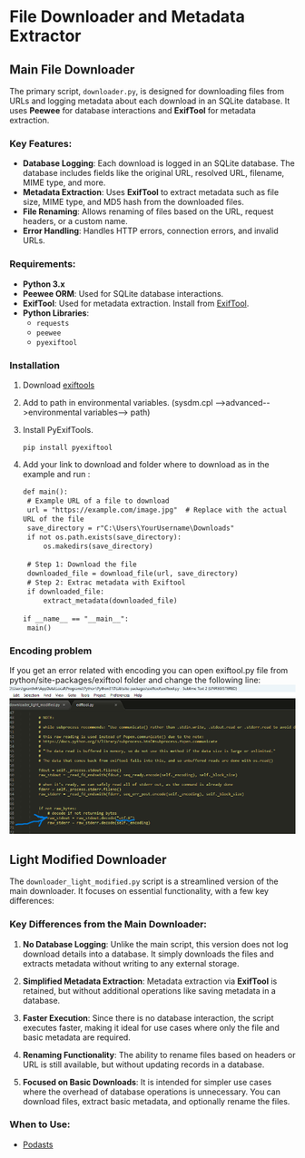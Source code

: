 # File Downloader and Metadata Extractor

## Main File Downloader

The primary script, `downloader.py`, is designed for downloading files from URLs and logging metadata about each download in an SQLite database. It uses **Peewee** for database interactions and **ExifTool** for metadata extraction.

### Key Features:

- **Database Logging**: Each download is logged in an SQLite database. The database includes fields like the original URL, resolved URL, filename, MIME type, and more.
- **Metadata Extraction**: Uses **ExifTool** to extract metadata such as file size, MIME type, and MD5 hash from the downloaded files.
- **File Renaming**: Allows renaming of files based on the URL, request headers, or a custom name.
- **Error Handling**: Handles HTTP errors, connection errors, and invalid URLs.

### Requirements:

- **Python 3.x**
- **Peewee ORM**: Used for SQLite database interactions.
- **ExifTool**: Used for metadata extraction. Install from [ExifTool](https://exiftool.org/).
- **Python Libraries**:
  - `requests`
  - `peewee`
  - `pyexiftool`

### Installation

1. Download [exiftools](https://exiftool.org/install.html)
2. Add to path in environmental variables. (sysdm.cpl -->advanced-->environmental variables--> path)
3. Install PyExifTools.
   ```
   pip install pyexiftool

   ```
4. Add your link to download and folder where to download as in the example and run :
   
   ```
   def main():
    # Example URL of a file to download
    url = "https://example.com/image.jpg"  # Replace with the actual URL of the file
    save_directory = r"C:\Users\YourUsername\Downloads"
    if not os.path.exists(save_directory):
        os.makedirs(save_directory)
    
    # Step 1: Download the file
    downloaded_file = download_file(url, save_directory)
    # Step 2: Extrac metadata with Exiftool
    if downloaded_file:
        extract_metadata(downloaded_file)

   if __name__ == "__main__":
    main()
   ```

### Encoding problem
   
If you get an error related with encoding you can open exiftool.py file from python/site-packages/exiftool folder and change the following line:
![exiftool error and solution](exiftoolfile.png)

 
## Light Modified Downloader

The `downloader_light_modified.py` script is a streamlined version of the main downloader. It focuses on essential functionality, with a few key differences:

### Key Differences from the Main Downloader:

1. **No Database Logging**: Unlike the main script, this version does not log download details into a database. It simply downloads the files and extracts metadata without writing to any external storage.

2. **Simplified Metadata Extraction**: Metadata extraction via **ExifTool** is retained, but without additional operations like saving metadata in a database.

3. **Faster Execution**: Since there is no database interaction, the script executes faster, making it ideal for use cases where only the file and basic metadata are required.

4. **Renaming Functionality**: The ability to rename files based on headers or URL is still available, but without updating records in a database.

5. **Focused on Basic Downloads**: It is intended for simpler use cases where the overhead of database operations is unnecessary. You can download files, extract basic metadata, and optionally rename the files.

### When to Use:

- [Podasts](https://github.com/nlnzcollservices/podcast-collector)
